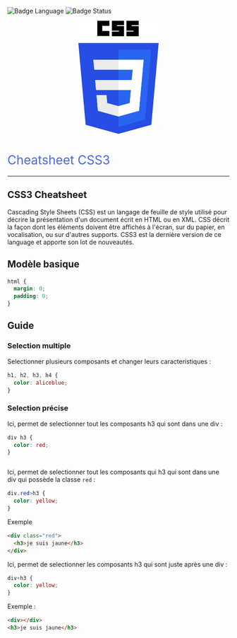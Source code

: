 ![Badge Language](https://img.shields.io/badge/Language-CSS-blue) ![Badge Status](https://img.shields.io/badge/Status-En%20Cours-yellow)
<p align="center" style="text-align: center;">
<img src="./CSS3_Logo.svg" alt="CSS3 Logo" height="256" />
</p>
<h1 class="text-blue" style="color: #4b66ee; font-weight: 400">Cheatsheet CSS3</h1>
<hr>

## CSS3 Cheatsheet

Cascading Style Sheets (CSS) est un langage de feuille de style utilisé pour décrire la présentation d'un document écrit en HTML ou en XML. CSS décrit la façon dont les éléments doivent être affichés à l'écran, sur du papier, en vocalisation, ou sur d'autres supports.
CSS3 est la dernière version de ce language et apporte son lot de nouveautés.

## Modèle basique

```CSS
html {
  margin: 0;
  padding: 0;
}
```

## Guide

### Selection multiple

Selectionner plusieurs composants et changer leurs caracteristiques :
```CSS
h1, h2, h3, h4 {
  color: aliceblue;
}
```

### Selection précise

Ici, permet de selectionner tout les composants h3 qui sont dans une div :
```CSS
div h3 {
  color: red;
}
```

```HTML

```

Ici, permet de selectionner tout les composants qui h3 qui sont dans une div qui possède la classe ``red`` :
```CSS
div.red>h3 {
  color: yellow;
}
```
Exemple
```HTML
<div class="red">
  <h3>je suis jaune</h3>
</div>
```

Ici, permet de selectionner les composants h3 qui sont juste après une div :
```CSS
div+h3 {
  color: yellow;
}
```
Exemple :
```HTML
<div></div>
<h3>je suis jaune</h3>
```
